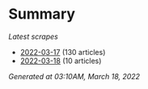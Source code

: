 # Summary
*Latest scrapes*
* [2022-03-17](https://github.com/nuuuwan/news_lk/blob/data/news_lk.2022-03-17.json) (130 articles)
* [2022-03-18](https://github.com/nuuuwan/news_lk/blob/data/news_lk.2022-03-18.json) (10 articles)

*Generated at 03:10AM, March 18, 2022*